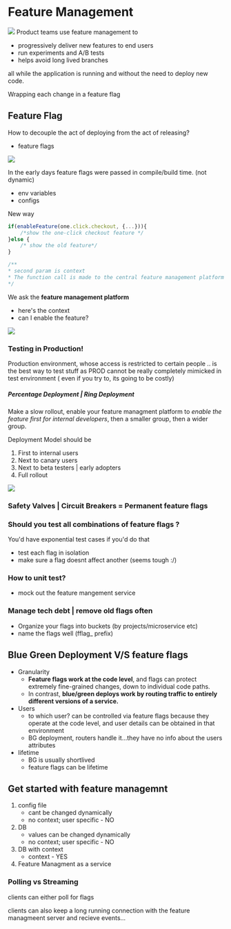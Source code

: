 # Feature Management
![](https://launchdarkly.com/static/FF-dashboard-small-8bd4a32da4606857213654d0fd103eb6.png)
 Product teams  use  feature  management  to  
 - progressively  deliver  new features to end users
 - run experiments and A/B tests
 - helps avoid long lived branches

 all while the application is running and without the need to deploy new code.

 Wrapping each change in a feature flag 

 ## Feature Flag 
 How to decouple the act of deploying from the act of releasing?
 - feature flags

![](https://reflectoring.io/assets/img/posts/feature-flag-tools/percentage-rollout.png)
 
In the early days feature flags were passed in compile/build time. (not dynamic)
- env variables
- configs

New way
```js
if(enableFeature(one.click.checkout, {...})){
    /*show the one-click checkout feature */
}else {
    /* show the old feature*/
}

/**
* second param is context
* The function call is made to the central feature management platform
*/
```

We ask the **feature management platform**
- here's the context
- can I enable the feature?

![](https://23o0161033pm1289qo1hzrwi-wpengine.netdna-ssl.com/wp-content/uploads/2021/02/Pipeline-After-Adding-Feature-Flags-1024x576.png)

### Testing in Production!
Production environment, whose access is restricted to certain people .. is the best way to test stuff as PROD cannot be really completely mimicked in test environment ( even if you try to, its going to be costly)
##### Percentage Deployment | Ring Deployment
Make a slow rollout, enable your feature managment platform to _enable the feature first for internal developers_, then a smaller group, then a wider group.

Deployment Model should be 
1. First to internal users
2. Next to canary users
3. Next to beta testers | early adopters
4. Full rollout 

![](https://docs.microsoft.com/en-us/azure/devops/migrate/media/phase-rollout-with-rings/phase-rollout-with-rings-pipeline.png?view=azure-devops)

### Safety Valves | Circuit Breakers = Permanent feature flags

### Should you test all combinations of feature flags ?
You'd have exponential test cases if you'd do that

- test each flag in isolation
- make sure a flag doesnt affect another (seems  tough :/)

### How to unit test?
- mock out the feature mangement service

### Manage tech debt | remove old flags often
- Organize your flags into buckets (by projects/microservice etc)
- name the flags well (fflag_ prefix)

## Blue Green Deployment V/S feature flags
- Granularity
    - **Feature  flags  work  at  the  code  level**,  and  flags  can  protect extremely fine-grained changes, down to individual code paths.
    -  In   contrast, **blue/green   deploys   work   by   routing   traffic   to entirely  different  versions  of  a  service.**
- Users
    - to which user? can be controlled via feature flags because they operate at the code level, and user details can be obtained in that environment
    - BG deployment, routers handle it...they have no info about the users attributes
- lifetime
    - BG is usually shortlived
    - feature flags can be lifetime

## Get started with feature managemnt 
1. config file
    - cant be changed dynamically
    - no context; user specific - NO
2. DB
    - values can be changed dynamically
    - no context; user specific - NO
3. DB with context
    - context - YES
4. Feature Managment as a service

### Polling vs Streaming
clients can either poll for flags

clients can also keep a long running connection with the feature managmeent server and recieve events...











